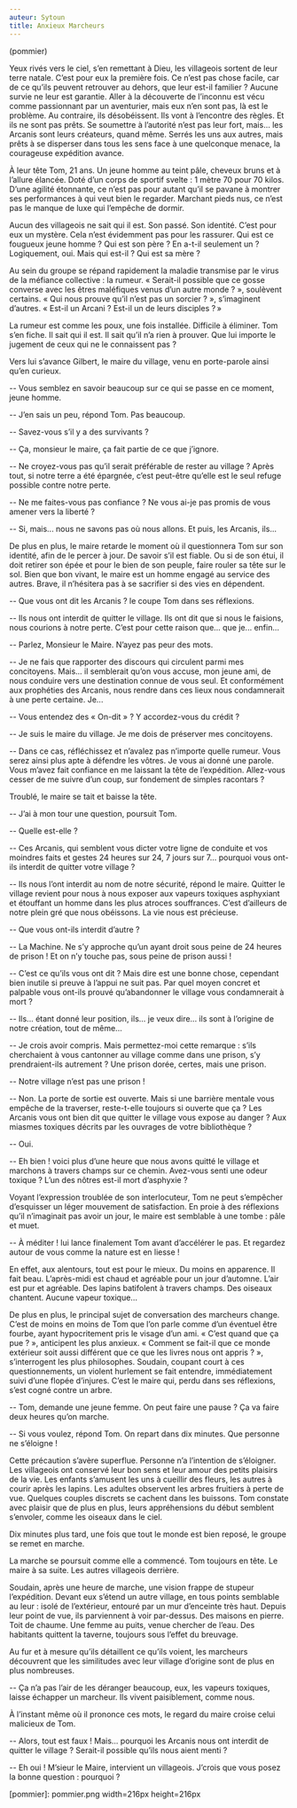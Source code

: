 ```yaml
---
auteur: Sytoun
title: Anxieux Marcheurs
---
```

(pommier)

Yeux rivés vers le ciel, s’en remettant à Dieu, les villageois sortent de leur terre natale. C’est pour eux la première fois. Ce n’est pas chose facile, car de ce qu’ils peuvent retrouver au dehors, que leur est-il familier ? Aucune survie ne leur est garantie. Aller à la découverte de l’inconnu est vécu comme passionnant par un aventurier, mais eux n’en sont pas, là est le problème. Au contraire, ils désobéissent. Ils vont à l’encontre des règles. Et ils ne sont pas prêts. Se soumettre à l’autorité n’est pas leur fort, mais... les Arcanis sont leurs créateurs, quand même. Serrés les uns aux autres, mais prêts à se disperser dans tous les sens face à une quelconque menace, la courageuse expédition avance.

À leur tête Tom, 21 ans. Un jeune homme au teint pâle, cheveux bruns et à l’allure élancée. Doté d’un corps de sportif svelte : 1 mètre 70 pour 70 kilos. D’une agilité étonnante, ce n’est pas pour autant qu’il se pavane à montrer ses performances à qui veut bien le regarder. Marchant pieds nus, ce n’est pas le manque de luxe qui l’empêche de dormir.

Aucun des villageois ne sait qui il est. Son passé. Son identité. C’est pour eux un mystère. Cela n’est évidemment pas pour les rassurer. Qui est ce fougueux jeune homme ? Qui est son père ? En a-t-il seulement un ? Logiquement, oui. Mais qui est-il ? Qui est sa mère ?

Au sein du groupe se répand rapidement la maladie transmise par le virus de la méfiance collective : la rumeur. « Serait-il possible que ce gosse converse avec les êtres maléfiques venus d’un autre monde ? », soulèvent certains. « Qui nous prouve qu’il n’est pas un sorcier ? », s’imaginent d’autres. « Est-il un Arcani ? Est-il un de leurs disciples ? »

La rumeur est comme les poux, une fois installée. Difficile à éliminer. Tom s’en fiche. Il sait qui il est. Il sait qu’il n’a rien à prouver. Que lui importe le jugement de ceux qui ne le connaissent pas ?

Vers lui s’avance Gilbert, le maire du village, venu en porte-parole ainsi qu’en curieux.

-- Vous semblez en savoir beaucoup sur ce qui se passe en ce moment, jeune homme.

-- J’en sais un peu, répond Tom. Pas beaucoup.

-- Savez-vous s’il y a des survivants ?

-- Ça, monsieur le maire, ça fait partie de ce que j’ignore.

-- Ne croyez-vous pas qu’il serait préférable de rester au village ? Après tout, si notre terre a été épargnée, c’est peut-être qu’elle est le seul refuge possible contre notre perte.

-- Ne me faites-vous pas confiance ? Ne vous ai-je pas promis de vous amener vers la liberté ?

-- Si, mais... nous ne savons pas où nous allons. Et puis, les Arcanis, ils...

De plus en plus, le maire retarde le moment où il questionnera Tom sur son identité, afin de le percer à jour. De savoir s’il est fiable. Ou si de son étui, il doit retirer son épée et pour le bien de son peuple, faire rouler sa tête sur le sol. Bien que bon vivant, le maire est un homme engagé au service des autres. Brave, il n’hésitera pas à se sacrifier si des vies en dépendent.

-- Que vous ont dit les Arcanis ? le coupe Tom dans ses réflexions.

-- Ils nous ont interdit de quitter le village. Ils ont dit que si nous le faisions, nous courions à notre perte. C’est pour cette raison que... que je... enfin...

-- Parlez, Monsieur le Maire. N’ayez pas peur des mots.

-- Je ne fais que rapporter des discours qui circulent parmi mes concitoyens. Mais... il semblerait qu’on vous accuse, mon jeune ami, de nous conduire vers une destination connue de vous seul. Et conformément aux prophéties des Arcanis, nous rendre dans ces lieux nous condamnerait à une perte certaine. Je...

-- Vous entendez des « On-dit » ? Y accordez-vous du crédit ?

-- Je suis le maire du village. Je me dois de préserver mes concitoyens.

-- Dans ce cas, réfléchissez et n’avalez pas n’importe quelle rumeur. Vous serez ainsi plus apte à défendre les vôtres. Je vous ai donné une parole. Vous m’avez fait confiance en me laissant la tête de l’expédition. Allez-vous cesser de me suivre d’un coup, sur fondement de simples racontars ?

Troublé, le maire se tait et baisse la tête.

-- J’ai à mon tour une question, poursuit Tom.

-- Quelle est-elle ?

-- Ces Arcanis, qui semblent vous dicter votre ligne de conduite et vos moindres faits et gestes 24 heures sur 24, 7 jours sur 7... pourquoi vous ont-ils interdit de quitter votre village ?

-- Ils nous l’ont interdit au nom de notre sécurité, répond le maire. Quitter le village revient pour nous à nous exposer aux vapeurs toxiques asphyxiant et étouffant un homme dans les plus atroces souffrances. C’est d’ailleurs de notre plein gré que nous obéissons. La vie nous est précieuse.

-- Que vous ont-ils interdit d’autre ?

-- La Machine. Ne s’y approche qu’un ayant droit sous peine de 24 heures de prison ! Et on n’y touche pas, sous peine de prison aussi !

-- C’est ce qu’ils vous ont dit ? Mais dire est une bonne chose, cependant bien inutile si preuve à l’appui ne suit pas. Par quel moyen concret et palpable vous ont-ils prouvé qu’abandonner le village vous condamnerait à mort ?

-- Ils... étant donné leur position, ils... je veux dire... ils sont à l’origine de notre création, tout de même...

-- Je crois avoir compris. Mais permettez-moi cette remarque : s’ils cherchaient à vous cantonner au village comme dans une prison, s’y prendraient-ils autrement ? Une prison dorée, certes, mais une prison.

-- Notre village n’est pas une prison !

-- Non. La porte de sortie est ouverte. Mais si une barrière mentale vous empêche de la traverser, reste-t-elle toujours si ouverte que ça ? Les Arcanis vous ont bien dit que quitter le village vous expose au danger ? Aux miasmes toxiques décrits par les ouvrages de votre bibliothèque ?

-- Oui.

-- Eh bien ! voici plus d’une heure que nous avons quitté le village et marchons à travers champs sur ce chemin. Avez-vous senti une odeur toxique ? L’un des nôtres est-il mort d’asphyxie ?

Voyant l’expression troublée de son interlocuteur, Tom ne peut s’empêcher d’esquisser un léger mouvement de satisfaction. En proie à des réflexions qu’il n’imaginait pas avoir un jour, le maire est semblable à une tombe : pâle et muet.

-- À méditer ! lui lance finalement Tom avant d’accélérer le pas. Et regardez autour de vous comme la nature est en liesse !

En effet, aux alentours, tout est pour le mieux. Du moins en apparence. Il fait beau. L’après-midi est chaud et agréable pour un jour d’automne. L’air est pur et agréable. Des lapins batifolent à travers champs. Des oiseaux chantent. Aucune vapeur toxique...

De plus en plus, le principal sujet de conversation des marcheurs change. C’est de moins en moins de Tom que l’on parle comme d’un éventuel être fourbe, ayant hypocritement pris le visage d’un ami. « C’est quand que ça pue ? », anticipent les plus anxieux. « Comment se fait-il que ce monde extérieur soit aussi différent que ce que les livres nous ont appris ? », s’interrogent les plus philosophes. Soudain, coupant court à ces questionnements, un violent hurlement se fait entendre, immédiatement suivi d’une flopée d’injures. C’est le maire qui, perdu dans ses réflexions, s’est cogné contre un arbre.

-- Tom, demande une jeune femme. On peut faire une pause ? Ça va faire deux heures qu’on marche.

-- Si vous voulez, répond Tom. On repart dans dix minutes. Que personne ne s’éloigne !

Cette précaution s’avère superflue. Personne n’a l’intention de s’éloigner. Les villageois ont conservé leur bon sens et leur amour des petits plaisirs de la vie. Les enfants s’amusent les uns à cueillir des fleurs, les autres à courir après les lapins. Les adultes observent les arbres fruitiers à perte de vue. Quelques couples discrets se cachent dans les buissons. Tom constate avec plaisir que de plus en plus, leurs appréhensions du début semblent s’envoler, comme les oiseaux dans le ciel.

Dix minutes plus tard, une fois que tout le monde est bien reposé, le groupe se remet en marche.


La marche se poursuit comme elle a commencé. Tom toujours en tête. Le maire à sa suite. Les autres villageois derrière.

Soudain, après une heure de marche, une vision frappe de stupeur l’expédition. Devant eux s’étend un autre village, en tous points semblable au leur : isolé de l’extérieur, entouré par un mur d’enceinte très haut. Depuis leur point de vue, ils parviennent à voir par-dessus. Des maisons en pierre. Toit de chaume. Une femme au puits, venue chercher de l’eau. Des habitants quittent la taverne, toujours sous l’effet du breuvage.

Au fur et à mesure qu’ils détaillent ce qu’ils voient, les marcheurs découvrent que les similitudes avec leur village d’origine sont de plus en plus nombreuses.

-- Ça n’a pas l’air de les déranger beaucoup, eux, les vapeurs toxiques, laisse échapper un marcheur. Ils vivent paisiblement, comme nous.

À l’instant même où il prononce ces mots, le regard du maire croise celui malicieux de Tom.

-- Alors, tout est faux ! Mais... pourquoi les Arcanis nous ont interdit de quitter le village ? Serait-il possible qu’ils nous aient menti ?

-- Eh oui ! M’sieur le Maire, intervient un villageois. J’crois que vous posez la bonne question : pourquoi ?

[pommier]: pommier.png width=216px height=216px